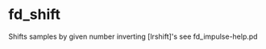 # fd_shift 



 

 

Shifts samples by given number inverting [lrshift]'s
see fd_impulse-help.pd


 
